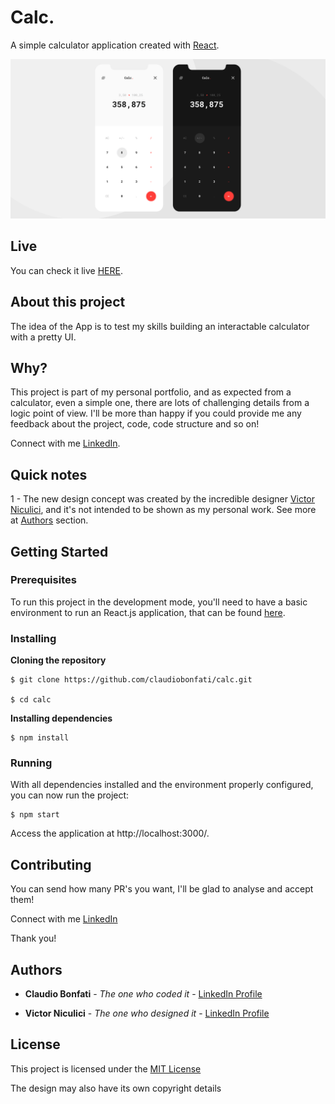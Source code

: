 # Calc.

A simple calculator application created with [React](https://reactjs.org/).

<img src="public/images/git-image.png" width="914">

## Live

You can check it live [HERE](https://claudiobonfati.github.io/calc/).

## About this project

The idea of the App is to test my skills building an interactable calculator with a pretty UI.

## Why?

This project is part of my personal portfolio, and as expected from a calculator, even a simple one, there are lots of challenging details from a logic point of view. I'll be more than happy if you could provide me any feedback about the project, code, code structure and so on!

Connect with me [LinkedIn](https://www.linkedin.com/in/claudiobonfati/).

## Quick notes

1 - The new design concept was created by the incredible designer [Victor Niculici](https://www.linkedin.com/in/niculici/), and it's not intended to be shown as my personal work. See more at [Authors](#authors) section.

## Getting Started

### Prerequisites

To run this project in the development mode, you'll need to have a basic environment to run an React.js application, that can be found [here](https://reactjs.org/docs/getting-started.html).

### Installing

**Cloning the repository**

```
$ git clone https://github.com/claudiobonfati/calc.git

$ cd calc
```

**Installing dependencies**

```
$ npm install
```

### Running

With all dependencies installed and the environment properly configured, you can now run the project:

```
$ npm start
```

Access the application at http://localhost:3000/.

## Contributing

You can send how many PR's you want, I'll be glad to analyse and accept them!

Connect with me [LinkedIn](https://www.linkedin.com/in/claudiobonfati/)

Thank you!

## Authors

* **Claudio Bonfati** - *The one who coded it* - [LinkedIn Profile](https://www.linkedin.com/in/claudiobonfati/)

* **Victor Niculici** - *The one who designed it* - [LinkedIn Profile](https://www.linkedin.com/in/niculici/)

## License

This project is licensed under the [MIT License](https://choosealicense.com/licenses/mit/)

The design may also have its own copyright details